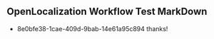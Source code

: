 ## OpenLocalization Workflow Test MarkDown
* 8e0bfe38-1cae-409d-9bab-14e61a95c894 thanks!

<!--HONumber=Aug16_HO4-->


